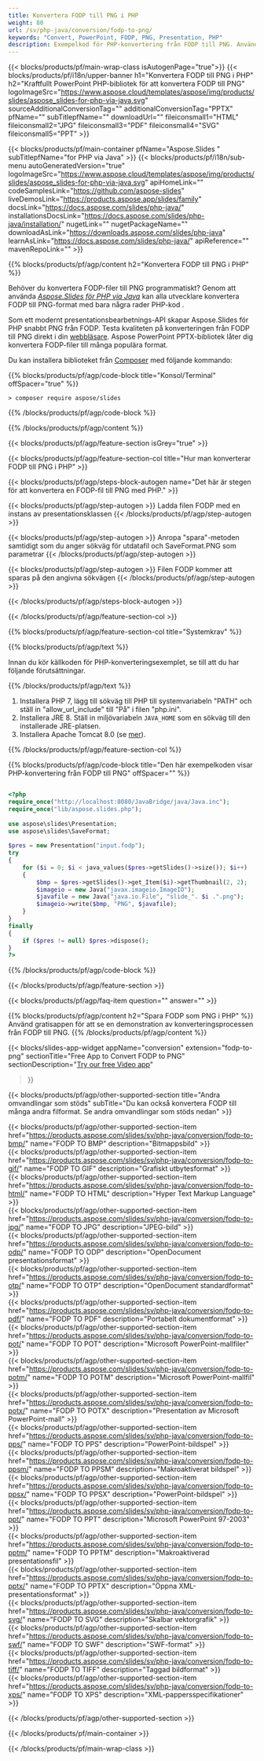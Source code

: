 ```yaml
---
title: Konvertera FODP till PNG i PHP
weight: 80
url: /sv/php-java/conversion/fodp-to-png/ 
keywords: "Convert, PowerPoint, FODP, PNG, Presentation, PHP"
description: Exempelkod för PHP-konvertering från FODP till PNG. Använd PowerPoint PHP API för batchkonvertering av FODP-filer till PNG-filer.
---
```


{{< blocks/products/pf/main-wrap-class isAutogenPage="true">}}
{{< blocks/products/pf/i18n/upper-banner h1="Konvertera FODP till PNG i PHP" h2="Kraftfullt PowerPoint PHP-bibliotek för att konvertera FODP till PNG" logoImageSrc="https://www.aspose.cloud/templates/aspose/img/products/slides/aspose_slides-for-php-via-java.svg" sourceAdditionalConversionTag="" additionalConversionTag="PPTX" pfName="" subTitlepfName="" downloadUrl="" fileiconsmall1="HTML" fileiconsmall2="JPG" fileiconsmall3="PDF" fileiconsmall4="SVG" fileiconsmall5="PPT" >}}

{{< blocks/products/pf/main-container pfName="Aspose.Slides " subTitlepfName="for PHP via Java" >}}
{{< blocks/products/pf/i18n/sub-menu autoGeneratedVersion="true" logoImageSrc="https://www.aspose.cloud/templates/aspose/img/products/slides/aspose_slides-for-php-via-java.svg" apiHomeLink="" codeSamplesLink="https://github.com/aspose-slides" liveDemosLink="https://products.aspose.app/slides/family" docsLink="https://docs.aspose.com/slides/php-java/" installationsDocsLink="https://docs.aspose.com/slides/php-java/installation/" nugetLink="" nugetPackageName="" downloadAsLink="https://downloads.aspose.com/slides/php-java" learnAsLink="https://docs.aspose.com/slides/php-java/" apiReference="" mavenRepoLink="" >}}

{{% blocks/products/pf/agp/content h2="Konvertera FODP till PNG i PHP" %}}

Behöver du konvertera FODP-filer till PNG programmatiskt? Genom att använda [*Aspose.Slides för PHP via Java*](https://products.aspose.com/slides/sv/php-java/) kan alla utvecklare konvertera FODP till PNG-format med bara några rader PHP-kod .

Som ett modernt presentationsbearbetnings-API skapar Aspose.Slides för PHP snabbt PNG från FODP. Testa kvaliteten på konverteringen från FODP till PNG direkt i din [webbläsare](https://products.aspose.app/slides/conversion/ppt-to-png). Aspose PowerPoint PPTX-bibliotek låter dig konvertera FODP-filer till många populära format.

Du kan installera biblioteket från [Composer](https://packagist.org/packages/aspose/slides) med följande kommando:

{{% blocks/products/pf/agp/code-block title="Konsol/Terminal" offSpacer="true" %}}

```console
> composer require aspose/slides 

```

{{% /blocks/products/pf/agp/code-block %}}

{{% /blocks/products/pf/agp/content %}}

{{< blocks/products/pf/agp/feature-section isGrey="true" >}}

{{< blocks/products/pf/agp/feature-section-col title="Hur man konverterar FODP till PNG i PHP" >}}

{{< blocks/products/pf/agp/steps-block-autogen name="Det här är stegen för att konvertera en FODP-fil till PNG med PHP." >}}

{{< blocks/products/pf/agp/step-autogen >}}
Ladda filen FODP med en instans av presentationsklassen
{{< /blocks/products/pf/agp/step-autogen >}}

{{< blocks/products/pf/agp/step-autogen >}}
Anropa "spara"-metoden samtidigt som du anger sökväg för utdatafil och SaveFormat.PNG som parametrar
{{< /blocks/products/pf/agp/step-autogen >}}

{{< blocks/products/pf/agp/step-autogen >}}
Filen FODP kommer att sparas på den angivna sökvägen
{{< /blocks/products/pf/agp/step-autogen >}}

{{< /blocks/products/pf/agp/steps-block-autogen >}}

{{< /blocks/products/pf/agp/feature-section-col >}}

{{% blocks/products/pf/agp/feature-section-col title="Systemkrav" %}}

{{% blocks/products/pf/agp/text %}}

 Innan du kör källkoden för PHP-konverteringsexemplet, se till att du har följande förutsättningar.

{{% /blocks/products/pf/agp/text %}}

1. Installera PHP 7, lägg till sökväg till PHP till systemvariabeln "PATH" och ställ in "allow_url_include" till "På" i filen "php.ini".
1. Installera JRE 8. Ställ in miljövariabeln `JAVA_HOME` som en sökväg till den installerade JRE-platsen.
1. Installera Apache Tomcat 8.0 (se [mer](https://docs.aspose.com/slides/php-java/installation/)). 

{{% /blocks/products/pf/agp/feature-section-col %}}

{{% blocks/products/pf/agp/code-block title="Den här exempelkoden visar PHP-konvertering från FODP till PNG" offSpacer="" %}}

```php

<?php
require_once("http://localhost:8080/JavaBridge/java/Java.inc");
require_once("lib/aspose.slides.php");
 
use aspose\slides\Presentation;
use aspose\slides\SaveFormat;
 
$pres = new Presentation("input.fodp");
try
{
    for ($i = 0; $i < java_values($pres->getSlides()->size()); $i++)
    {
        $bmp = $pres->getSlides()->get_Item($i)->getThumbnail(2, 2);
        $imageio = new Java("javax.imageio.ImageIO");
        $javafile = new Java("java.io.File", "slide_". $i .".png");
        $imageio->write($bmp, "PNG", $javafile);
    }
}
finally
{
    if ($pres != null) $pres->dispose();
}
?>

```
{{% /blocks/products/pf/agp/code-block %}}

{{< /blocks/products/pf/agp/feature-section >}}

{{< blocks/products/pf/agp/faq-item question="" answer="" >}}
 
{{% blocks/products/pf/agp/content h2="Spara FODP som PNG i PHP" %}}
Använd gratisappen för att se en demonstration av konverteringsprocessen från FODP till PNG. 
{{% /blocks/products/pf/agp/content %}}

<!-- aboutfile Starts -->

{{< blocks/slides-app-widget 
appName="conversion"
extension="fodp-to-png"
sectionTitle="Free App to Convert FODP to PNG" 
sectionDescription="[Try our free Video app](https://products.aspose.app/slides/video/)" 
>}}

<!-- aboutfile Ends -->

{{< blocks/products/pf/agp/other-supported-section title="Andra omvandlingar som stöds" subTitle="Du kan också konvertera FODP till många andra filformat. Se andra omvandlingar som stöds nedan" >}}

{{< blocks/products/pf/agp/other-supported-section-item href="https://products.aspose.com/slides/sv/php-java/conversion/fodp-to-bmp/" name="FODP TO BMP" description="Bitmappsbild" >}}  
{{< blocks/products/pf/agp/other-supported-section-item href="https://products.aspose.com/slides/sv/php-java/conversion/fodp-to-gif/" name="FODP TO GIF" description="Grafiskt utbytesformat" >}}  
{{< blocks/products/pf/agp/other-supported-section-item href="https://products.aspose.com/slides/sv/php-java/conversion/fodp-to-html/" name="FODP TO HTML" description="Hyper Text Markup Language" >}}  
{{< blocks/products/pf/agp/other-supported-section-item href="https://products.aspose.com/slides/sv/php-java/conversion/fodp-to-jpg/" name="FODP TO JPG" description="JPEG-bild" >}}  
{{< blocks/products/pf/agp/other-supported-section-item href="https://products.aspose.com/slides/sv/php-java/conversion/fodp-to-odp/" name="FODP TO ODP" description="OpenDocument presentationsformat" >}}  
{{< blocks/products/pf/agp/other-supported-section-item href="https://products.aspose.com/slides/sv/php-java/conversion/fodp-to-otp/" name="FODP TO OTP" description="OpenDocument standardformat" >}}  
{{< blocks/products/pf/agp/other-supported-section-item href="https://products.aspose.com/slides/sv/php-java/conversion/fodp-to-pdf/" name="FODP TO PDF" description="Portabelt dokumentformat" >}}  
{{< blocks/products/pf/agp/other-supported-section-item href="https://products.aspose.com/slides/sv/php-java/conversion/fodp-to-pot/" name="FODP TO POT" description="Microsoft PowerPoint-mallfiler" >}}  
{{< blocks/products/pf/agp/other-supported-section-item href="https://products.aspose.com/slides/sv/php-java/conversion/fodp-to-potm/" name="FODP TO POTM" description="Microsoft PowerPoint-mallfil" >}}  
{{< blocks/products/pf/agp/other-supported-section-item href="https://products.aspose.com/slides/sv/php-java/conversion/fodp-to-potx/" name="FODP TO POTX" description="Presentation av Microsoft PowerPoint-mall" >}}  
{{< blocks/products/pf/agp/other-supported-section-item href="https://products.aspose.com/slides/sv/php-java/conversion/fodp-to-pps/" name="FODP TO PPS" description="PowerPoint-bildspel" >}}  
{{< blocks/products/pf/agp/other-supported-section-item href="https://products.aspose.com/slides/sv/php-java/conversion/fodp-to-ppsm/" name="FODP TO PPSM" description="Makroaktiverat bildspel" >}}  
{{< blocks/products/pf/agp/other-supported-section-item href="https://products.aspose.com/slides/sv/php-java/conversion/fodp-to-ppsx/" name="FODP TO PPSX" description="PowerPoint-bildspel" >}}  
{{< blocks/products/pf/agp/other-supported-section-item href="https://products.aspose.com/slides/sv/php-java/conversion/fodp-to-ppt/" name="FODP TO PPT" description="Microsoft PowerPoint 97-2003" >}}  
{{< blocks/products/pf/agp/other-supported-section-item href="https://products.aspose.com/slides/sv/php-java/conversion/fodp-to-pptm/" name="FODP TO PPTM" description="Makroaktiverad presentationsfil" >}}  
{{< blocks/products/pf/agp/other-supported-section-item href="https://products.aspose.com/slides/sv/php-java/conversion/fodp-to-pptx/" name="FODP TO PPTX" description="Öppna XML-presentationsformat" >}}  
{{< blocks/products/pf/agp/other-supported-section-item href="https://products.aspose.com/slides/sv/php-java/conversion/fodp-to-svg/" name="FODP TO SVG" description="Skalbar vektorgrafik" >}}  
{{< blocks/products/pf/agp/other-supported-section-item href="https://products.aspose.com/slides/sv/php-java/conversion/fodp-to-swf/" name="FODP TO SWF" description="SWF-format" >}}  
{{< blocks/products/pf/agp/other-supported-section-item href="https://products.aspose.com/slides/sv/php-java/conversion/fodp-to-tiff/" name="FODP TO TIFF" description="Taggad bildformat" >}}  
{{< blocks/products/pf/agp/other-supported-section-item href="https://products.aspose.com/slides/sv/php-java/conversion/fodp-to-xps/" name="FODP TO XPS" description="XML-pappersspecifikationer" >}}  


{{< /blocks/products/pf/agp/other-supported-section >}}

{{< /blocks/products/pf/main-container >}}
    
{{< /blocks/products/pf/main-wrap-class >}}